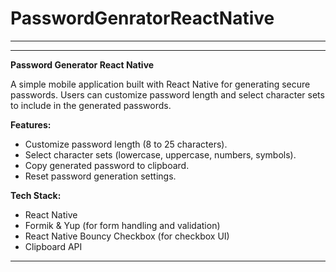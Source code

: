 # PasswordGenratorReactNative

---
---

**Password Generator React Native**

A simple mobile application built with React Native for generating secure passwords. Users can customize password length and select character sets to include in the generated passwords.

**Features:**
- Customize password length (8 to 25 characters).
- Select character sets (lowercase, uppercase, numbers, symbols).
- Copy generated password to clipboard.
- Reset password generation settings.

**Tech Stack:**
- React Native
- Formik & Yup (for form handling and validation)
- React Native Bouncy Checkbox (for checkbox UI)
- Clipboard API

---

